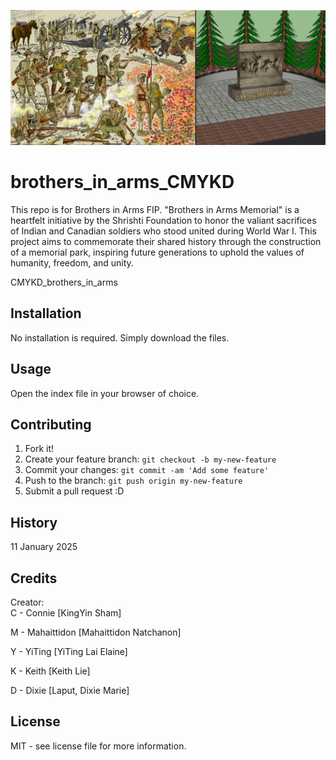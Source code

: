 ![Brothers in Arms Memorial](images/brother_readme.png)

# brothers_in_arms_CMYKD
This repo is for Brothers in Arms FIP.
"Brothers in Arms Memorial" is a heartfelt initiative by the Shrishti Foundation to honor the valiant sacrifices of Indian and Canadian soldiers who stood united during World War I. This project aims to commemorate their shared history through the construction of a memorial park, inspiring future generations to uphold the values of humanity, freedom, and unity.

CMYKD_brothers_in_arms

## Installation

No installation is required. Simply download the files.

## Usage

Open the index file in your browser of choice.

## Contributing

1. Fork it!
2. Create your feature branch: `git checkout -b my-new-feature`
3. Commit your changes: `git commit -am 'Add some feature'`
4. Push to the branch: `git push origin my-new-feature`
5. Submit a pull request :D

## History
11 January 2025

## Credits
Creator: <br>
C - Connie [KingYin Sham] <br>

M - Mahaittidon [Mahaittidon Natchanon] <br>

Y - YiTing [YiTing Lai Elaine] <br>

K - Keith [Keith Lie]

D - Dixie [Laput, Dixie Marie]

## License
MIT - see license file for more information.
